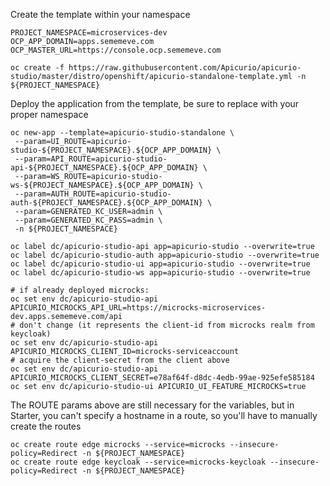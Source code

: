 Create the template within your namespace

```
PROJECT_NAMESPACE=microservices-dev
OCP_APP_DOMAIN=apps.sememeve.com
OCP_MASTER_URL=https://console.ocp.sememeve.com

oc create -f https://raw.githubusercontent.com/Apicurio/apicurio-studio/master/distro/openshift/apicurio-standalone-template.yml -n ${PROJECT_NAMESPACE}
```

Deploy the application from the template, be sure to replace <NAMESPACE> with your proper namespace

```
oc new-app --template=apicurio-studio-standalone \
 --param=UI_ROUTE=apicurio-studio-${PROJECT_NAMESPACE}.${OCP_APP_DOMAIN} \
 --param=API_ROUTE=apicurio-studio-api-${PROJECT_NAMESPACE}.${OCP_APP_DOMAIN} \
 --param=WS_ROUTE=apicurio-studio-ws-${PROJECT_NAMESPACE}.${OCP_APP_DOMAIN} \
 --param=AUTH_ROUTE=apicurio-studio-auth-${PROJECT_NAMESPACE}.${OCP_APP_DOMAIN} \
 --param=GENERATED_KC_USER=admin \
 --param=GENERATED_KC_PASS=admin \
 -n ${PROJECT_NAMESPACE}

oc label dc/apicurio-studio-api app=apicurio-studio --overwrite=true
oc label dc/apicurio-studio-auth app=apicurio-studio --overwrite=true
oc label dc/apicurio-studio-ui app=apicurio-studio --overwrite=true
oc label dc/apicurio-studio-ws app=apicurio-studio --overwrite=true

# if already deployed microcks:
oc set env dc/apicurio-studio-api APICURIO_MICROCKS_API_URL=https://microcks-microservices-dev.apps.sememeve.com/api
# don't change (it represents the client-id from microcks realm from keycloak)
oc set env dc/apicurio-studio-api APICURIO_MICROCKS_CLIENT_ID=microcks-serviceaccount
# acquire the client-secret from the client above
oc set env dc/apicurio-studio-api APICURIO_MICROCKS_CLIENT_SECRET=e78af64f-d8dc-4edb-99ae-925efe585184
oc set env dc/apicurio-studio-ui APICURIO_UI_FEATURE_MICROCKS=true
```

The ROUTE params above are still necessary for the variables, but in Starter, you can't specify a hostname in a route, so you'll have to manually create the routes

```
oc create route edge microcks --service=microcks --insecure-policy=Redirect -n ${PROJECT_NAMESPACE}
oc create route edge keycloak --service=microcks-keycloak --insecure-policy=Redirect -n ${PROJECT_NAMESPACE}
```
